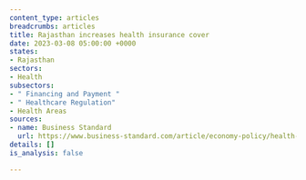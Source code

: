 ```yaml
---
content_type: articles
breadcrumbs: articles
title: Rajasthan increases health insurance cover
date: 2023-03-08 05:00:00 +0000
states:
- Rajasthan
sectors:
- Health
subsectors:
- " Financing and Payment "
- " Healthcare Regulation"
- Health Areas
sources:
- name: Business Standard
  url: https://www.business-standard.com/article/economy-policy/health-insurance-cover-increased-to-rs-25-00-000-per-family-in-rajasthan-123030201224_1.html
details: []
is_analysis: false

---
```

